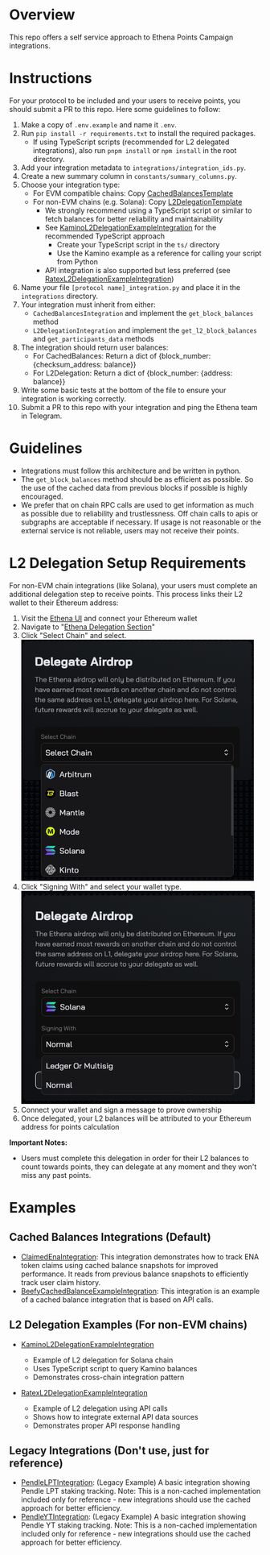 # Overview

This repo offers a self service approach to Ethena Points Campaign integrations.

# Instructions

For your protocol to be included and your users to receive points, you should submit a PR to this repo. Here some guidelines to follow:

1. Make a copy of `.env.example` and name it `.env`.
2. Run `pip install -r requirements.txt` to install the required packages.
   - If using TypeScript scripts (recommended for L2 delegated integrations), also run `pnpm install` or `npm install` in the root directory.
3. Add your integration metadata to `integrations/integration_ids.py`.
4. Create a new summary column in `constants/summary_columns.py`.
5. Choose your integration type:
   - For EVM compatible chains: Copy [CachedBalancesTemplate](integrations/template.py)
   - For non-EVM chains (e.g. Solana): Copy [L2DelegationTemplate](integrations/l2_delegation_template.py)
     - We strongly recommend using a TypeScript script or similar to fetch balances for better reliability and maintainability
     - See [KaminoL2DelegationExampleIntegration](integrations/kamino_l2_delegation_example_integration.py) for the recommended TypeScript approach
       - Create your TypeScript script in the `ts/` directory
       - Use the Kamino example as a reference for calling your script from Python
     - API integration is also supported but less preferred (see [RatexL2DelegationExampleIntegration](integrations/ratex_l2_delegation_example_integration.py))
6. Name your file `[protocol name]_integration.py` and place it in the `integrations` directory.
7. Your integration must inherit from either:
   - `CachedBalancesIntegration` and implement the `get_block_balances` method
   - `L2DelegationIntegration` and implement the `get_l2_block_balances` and `get_participants_data` methods
8. The integration should return user balances:
   - For CachedBalances: Return a dict of {block_number: {checksum_address: balance}}
   - For L2Delegation: Return a dict of {block_number: {address: balance}}
9. Write some basic tests at the bottom of the file to ensure your integration is working correctly.
10. Submit a PR to this repo with your integration and ping the Ethena team in Telegram.

# Guidelines

- Integrations must follow this architecture and be written in python.
- The `get_block_balances` method should be as efficient as possible. So the use of the cached data from previous blocks if possible is highly encouraged.
- We prefer that on chain RPC calls are used to get information as much as possible due to reliability and trustlessness. Off chain calls to apis or subgraphs are acceptable if necessary. If usage is not reasonable or the external service is not reliable, users may not receive their points.

# L2 Delegation Setup Requirements

For non-EVM chain integrations (like Solana), your users must complete an additional delegation step to receive points. This process links their L2 wallet to their Ethereum address:

1. Visit the [Ethena UI](https://app.ethena.fi) and connect your Ethereum wallet
2. Navigate to "[Ethena Delegation Section](https://app.ethena.fi/delegation)"
3. Click "Select Chain" and select.
![Select Chain](readme_assets/select_chain.png)
4. Click "Signing With" and select your wallet type.
![Select Wallet Type](readme_assets/select_wallet_type.png)
5. Connect your wallet and sign a message to prove ownership
6. Once delegated, your L2 balances will be attributed to your Ethereum address for points calculation

**Important Notes:**
- Users must complete this delegation in order for their L2 balances to count towards points, they can delegate at any moment and they won't miss any past points.

# Examples
## Cached Balances Integrations (Default)
- [ClaimedEnaIntegration](integrations/claimed_ena_example_integration.py): This integration demonstrates how to track ENA token claims using cached balance 
snapshots for improved performance. It reads from previous balance snapshots to efficiently track user claim history.
- [BeefyCachedBalanceExampleIntegration](integrations/beefy_cached_balance_example_integration.py): This integration is an example of a cached balance integration 
that is based on API calls.

## L2 Delegation Examples (For non-EVM chains)
- [KaminoL2DelegationExampleIntegration](integrations/kamino_l2_delegation_example_integration.py)
  - Example of L2 delegation for Solana chain
  - Uses TypeScript script to query Kamino balances
  - Demonstrates cross-chain integration pattern

- [RatexL2DelegationExampleIntegration](integrations/ratex_l2_delegation_example_integration.py)
  - Example of L2 delegation using API calls
  - Shows how to integrate external API data sources
  - Demonstrates proper API response handling

## Legacy Integrations (Don't use, just for reference)
- [PendleLPTIntegration](integrations/pendle_lpt_integration.py): (Legacy Example) A basic integration showing Pendle LPT staking tracking. Note: This is a 
non-cached implementation included only for reference - new integrations should use the cached approach for better efficiency.
- [PendleYTIntegration](integrations/pendle_yt_integration.py): (Legacy Example) A basic integration showing Pendle YT staking tracking. Note: This is a non-cached 
implementation included only for reference - new integrations should use the cached approach for better efficiency.
